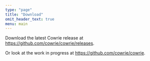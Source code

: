 ```yaml
---
type: "page"
title: "Download"
omit_header_text: true
menu: main
---
```


Download the latest Cowrie release at <a href="https://github.com/cowrie/cowrie/releases">https://github.com/cowrie/cowrie/releases</a>.

Or look at the work in progress at <a href="https://github.com/cowrie/cowrie">https://github.com/cowrie/cowrie</a>.

